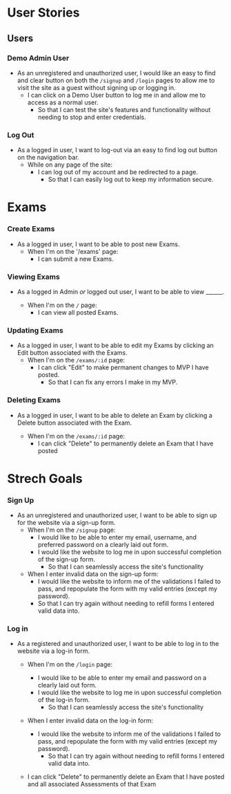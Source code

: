 # User Stories

## Users

### Demo Admin User

- As an unregistered and unauthorized user, I would like an easy to find and clear button on both the `/signup` and `/login` pages to allow me to visit the site as a guest without signing up or logging in.
  - I can click on a Demo User button to log me in and allow me to access as a normal user.
    - So that I can test the site's features and functionality without needing to stop and enter credentials.

### Log Out

- As a logged in user, I want to log-out via an easy to find log out button on the navigation bar.
  - While on any page of the site:
    - I can log out of my account and be redirected to a page.
      - So that I can easily log out to keep my information secure.

# Exams

### Create Exams

- As a logged in user, I want to be able to post new Exams.
  - When I'm on the '/exams' page:
    - I can submit a new Exams.

### Viewing Exams

- As a logged in Admin _or_ logged out user, I want to be able to view  ______.

  - When I'm on the `/` page:
    - I can view all posted Exams.

### Updating Exams

- As a logged in user, I want to be able to edit my Exams by clicking an Edit button associated with the Exams.
  - When I'm on the `/exams/:id` page:
    - I can click "Edit" to make permanent changes to MVP I have posted.
      - So that I can fix any errors I make in my MVP.

### Deleting Exams

- As a logged in user, I want to be able to delete an Exam by clicking a Delete button associated with the Exam.

  - When I'm on the `/exams/:id` page:
    - I can click "Delete" to permanently delete an Exam that I have posted

    
# Strech Goals

### Sign Up

- As an unregistered and unauthorized user, I want to be able to sign up for the website via a sign-up form.
  - When I'm on the `/signup` page:
    - I would like to be able to enter my email, username, and preferred password on a clearly laid out form.
    - I would like the website to log me in upon successful completion of the sign-up form.
      - So that I can seamlessly access the site's functionality
  - When I enter invalid data on the sign-up form:
    - I would like the website to inform me of the validations I failed to pass, and repopulate the form with my valid entries (except my password).
    - So that I can try again without needing to refill forms I entered valid data into.

### Log in

- As a registered and unauthorized user, I want to be able to log in to the website via a log-in form.
  - When I'm on the `/login` page:
    - I would like to be able to enter my email and password on a clearly laid out form.
    - I would like the website to log me in upon successful completion of the log-in form.
      - So that I can seamlessly access the site's functionality
  - When I enter invalid data on the log-in form:
    - I would like the website to inform me of the validations I failed to pass, and repopulate the form with my valid entries (except my password).
      - So that I can try again without needing to refill forms I entered valid data into.

   - I can click "Delete" to permanently delete an Exam that I have posted and all associated Assessments of that Exam

